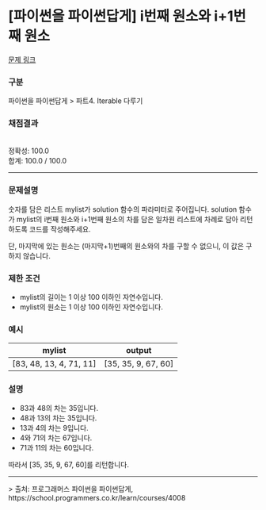 # [파이썬을 파이썬답게] i번째 원소와 i+1번째 원소

[문제 링크](https://school.programmers.co.kr/learn/courses/4008/lessons/72546) 

### 구분

파이썬을 파이썬답게 > 파트4. Iterable 다루기
### 채점결과

<br/>정확성: 100.0<br/>합계: 100.0 / 100.0

<hr>

### 문제설명

<p>숫자를 담은 리스트 mylist가 solution 함수의 파라미터로 주어집니다. solution 함수가 mylist의 i번째 원소와 i+1번째 원소의 차를 담은 일차원 리스트에 차례로 담아 리턴하도록 코드를 작성해주세요.

단, 마지막에 있는 원소는 (마지막+1)번째의 원소와의 차를 구할 수 없으니, 이 값은 구하지 않습니다.</p>

### 제한 조건

<ul>
<li>mylist의 길이는 1 이상 100 이하인 자연수입니다.</li>
<li>mylist의 원소는 1 이상 100 이하인 자연수입니다.</li>
</ul>

###  예시

<table class="table">
        <thead><tr>
<th>mylist</th>
<th>output</th>
</tr>
</thead>
        <tbody><tr>
<td>[83, 48, 13, 4, 71, 11]</td>
<td>[35, 35, 9, 67, 60]</td>
</tr>
</tbody>
      </table>

### 설명

<p>
<ul>
<li>83과 48의 차는 35입니다.</li>
<li>48과 13의 차는 35입니다.</li>
<li>13과 4의 차는 9입니다.</li>
<li>4와 71의 차는 67입니다.</li>
<li>71과 11의 차는 60입니다.</li>
</ul>
따라서 [35, 35, 9, 67, 60]를 리턴합니다. </p>

<hr>
> 출처: 프로그래머스 파이썬을 파이썬답게, https://school.programmers.co.kr/learn/courses/4008
